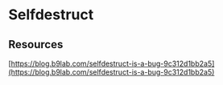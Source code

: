 # Selfdestruct

## Resources

[https://blog.b9lab.com/selfdestruct-is-a-bug-9c312d1bb2a5](https://blog.b9lab.com/selfdestruct-is-a-bug-9c312d1bb2a5)

